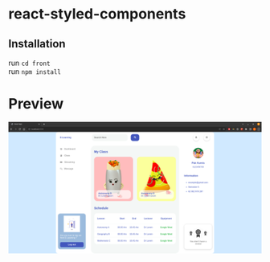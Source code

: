 # react-styled-components

## Installation
run `cd front`  
run `npm install`

# Preview
![App preview](front/src/assets/preview.png)

